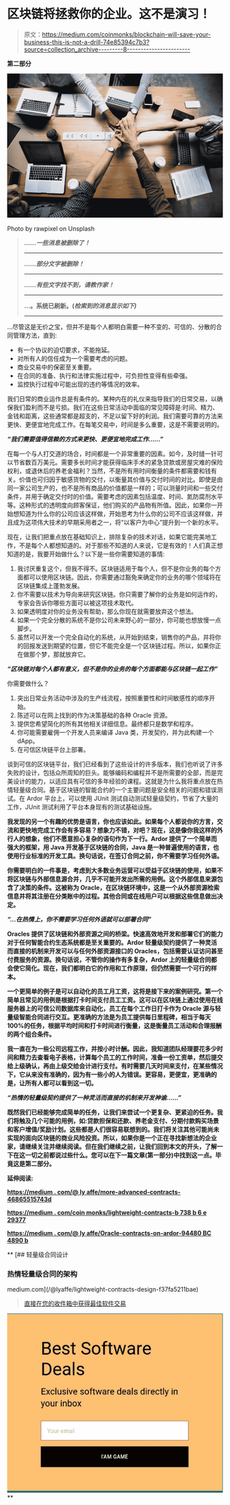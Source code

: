 # 区块链将拯救你的企业。这不是演习！

> 原文：<https://medium.com/coinmonks/blockchain-will-save-your-business-this-is-not-a-drill-74e85394c7b3?source=collection_archive---------8----------------------->

**第二部分**

![](img/2986ebe8500952c5773cac6c15d34359.png)

Photo by rawpixel on Unsplash

> ***……一些消息被删除了！***
> 
> **** * * * * * * * * * * ****
> 
> ***……部分文字被删除！***
> 
> **** * * * * * * * * * * * * ****
> 
> ***……有些文字找不到，请教作家！***
> 
> *******************
> 
> **…。系统已刷新。(*检索到的消息显示如下)***
> 
> ********************

…尽管这是无价之宝，但并不是每个人都明白需要一种不变的、可信的、分散的合同管理方法，直到:

*   有一个协议的迫切要求，不能拖延。
*   对所有人的信任成为一个需要考虑的问题。
*   商业交易中的保密至关重要。
*   在合同的准备、执行和法律实施过程中，可负担性变得有些牵强。
*   监控执行过程中可能出现的违约等情况的效率。

我们日常的商业运作总是有条件的。某种内在的礼仪来指导我们的日常交易，以确保我们盈利而不是亏损。我们在这些日常活动中面临的常见障碍是:时间、精力、金钱和距离，这些通常都是超支的，不足以留下好的利润。我们需要可靠的方法来更快、更便宜地完成工作。在每笔交易中，时间是多么重要，这是不需要说明的。

***“我们需要值得信赖的方式来更快、更便宜地完成工作……”***

在每一个与人打交道的场合，时间都是一个非常重要的因素。如今，及时缝一针可以节省数百万美元。需要多长时间才能获得临床手术的紧急贷款或房屋灾难的保险权利，或退休后的养老金福利？当然，不是所有用时间衡量的条件都需要和钱有关。价值也可归因于敏感货物的交付，以衡量其价值与交付时间的对比。即使是由同一家公司生产的，也不是所有商品的价值都是一样的；可以测量时间和一些交付条件，并用于确定交付时的价值。需要考虑的因素包括温度、时间、氮防腐剂水平等。这种形式的透明度向顾客保证，他们购买的产品物有所值。因此，如果你一开始想知道为什么你的公司应该这样做，开始思考为什么你的公司不应该这样做，并且成为这项伟大技术的早期采用者之一，将“以客户为中心”提升到一个新的水平。

现在，让我们把重点放在基础知识上，排除复杂的技术对话，如果它能完美地工作，不是每个人都想知道的。对于那些不知道的人来说，它是有效的！人们真正想知道的是，我要开始做什么？以下是一些你需要知道的事情:

1.  我讨厌重复这个，但我不得不。区块链适用于每个人，但不是你业务的每个方面都可以使用区块链。因此，你需要通过豁免来确定你的业务的哪个领域将在区块链集成上蓬勃发展。
2.  你不需要以技术为导向来研究区块链。你只需要了解你的业务是如何运作的，专家会告诉你哪些方面可以被这项技术取代。
3.  如果透明度对你的业务没有帮助，那么你现在就需要放弃这个想法。
4.  如果一个完全分散的系统不是你公司未来野心的一部分，你可能也想放慢一点脚步。
5.  虽然可以开发一个完全自动化的系统，从开始到结束，销售你的产品，并将你的回报发送到期望的位置，但它不能完全是一个区块链过程。所以，如果你正在做那个梦，那就放弃它。

***“区块链对每个人都有意义，但不是你的业务的每个方面都能与区块链一起工作”***

你需要做什么？

1.  突出日常业务活动中涉及的生产线流程，按照重要性和时间敏感性的顺序开始。
2.  陈述可以在网上找到的作为决策基础的各种 Oracle 资源。
3.  提供您希望简化的所有其他相关详细信息。最终都只是数学和程序。
4.  你可能需要雇佣一个开发人员来编译 Java 类，开发契约，并为此构建一个 dApp。
5.  在可信区块链平台上部署。

谈到可信的区块链平台，我们已经看到了这些设计的许多版本，我们也听说了许多失败的设计，包括众所周知的巨头。能够编码和编程并不是所需要的全部，而是完美设计的能力，以适应具有可信的多年经验的课程。这就是为什么我将重点放在热情轻量级合同。基于区块链的智能合约的一个主要问题是安全相关的问题和错误测试。在 Ardor 平台上，可以使用 JUnit 测试自动测试轻量级契约，节省了大量的工作，JUnit 测试利用了平台本身现有的测试基础设施。

**我发现的另一个有趣的优势是语言，你也应该如此。如果每个人都说你的方言，交流和更快地完成工作会有多容易？想象力不错，对吧？现在，这是像你我这样的外行人的想象，他们不愿意担心复杂的语句作为下一行。Ardor 提供了一个简单而强大的框架，用 Java 开发基于区块链的合同，Java 是一种普遍使用的语言，也使用行业标准的开发工具。换句话说，在签订合同之前，你不需要学习任何外语。**

**你需要明白的一件事是，考虑到大多数业务运营可以受益于区块链的使用，如果不将区块链与外部信息源合并，几乎不可能开发出所需的用例。这个外部信息来源包含了决策的条件。这被称为 Oracle，在区块链环境中，这是一个从外部资源检索信息并将其注册在分类账中的过程。其他合同或在线用户可以根据这些信息做出决定。**

*****“…在热情上，你不需要学习任何外语就可以部署合同”*****

**Oracles 提供了区块链和外部资源之间的桥梁。快速高效地开发和部署它们的能力对于任何智能合约生态系统都是至关重要的。Ardor 轻量级契约提供了一种灵活而直接的机制来开发可以与任何外部资源接口的 Oracles，包括需要认证访问甚至付费服务的资源。换句话说，不管你的操作有多复杂，Ardor 上的轻量级合同都会使它简化。现在，我们都明白它的作用和工作原理，但仍然需要一个可行的样本。**

**一个更简单的例子是可以自动化的员工月工资，这将是接下来的案例研究。第一个简单且常见的用例是根据打卡时间支付员工工资。这可以在区块链上通过使用在线服务器上的可信公司数据库来自动化，员工在每个工作日打卡作为 Oracle 源与轻量级智能合同进行交互。更准确的方法是为员工提供每日里程碑，相当于每天 100%的任务，根据平均时间和打卡时间进行衡量，这是衡量员工活动和合理报酬的两个组合条件。**

**我一直在为一些公司远程工作，并按小时计酬。因此，我知道团队经理要花多少时间和精力去查看电子表格，计算每个员工的工作时间，准备一份工资单，然后提交给上级确认，再由上级交给会计进行支付。有时需要几天时间来支付，在某些情况下，它从来没有准确的，因为有一些小的人为错误。更容易，更便宜，更准确的是，让所有人都可以看到这一切。**

*****“热情的轻量级契约提供了一种灵活而直接的机制来开发神谕……”*****

**既然我们已经能够完成简单的任务，让我们来尝试一个更复杂、更紧迫的任务。我们将触及几个可能的用例，如:贷款担保和还款、养老金支付、分期付款购买场景和客户增值/奖励计划。这些都是人们很容易联想到的。我们将关注其他可能尚未实现的面向区块链的商业风险投资。所以，如果你是一个正在寻找新想法的企业家，请继续关注并继续阅读。但在我们继续之前，让我们回到本文的开头，了解一下在这一切之前都说过些什么。您可以在下一篇文章(第一部分)中找到这一点。毕竟这是第二部分。**

**延伸阅读:**

**[https://medium . com/@ ly affe/more-advanced-contracts-46865515743d](/@lyaffe/more-advanced-contracts-46865515743d)**

**[https://medium . com/coin monks/lightweight-contracts-b 738 b 6 e 29377](/coinmonks/lightweight-contracts-b738b6e29377)**

**[https://medium . com/@ ly affe/Oracle-contracts-on-ardor-94480 BC 4890 b](/@lyaffe/oracle-contracts-on-ardor-94480bc4890b)**

**[](/@lyaffe/lightweight-contracts-design-f37fa5211bae) [## 轻量级合同设计

### 热情轻量级合同的架构

medium.com](/@lyaffe/lightweight-contracts-design-f37fa5211bae) 

> [直接在您的收件箱中获得最佳软件交易](https://coincodecap.com/?utm_source=coinmonks)

[![](img/7c0b3dfdcbfea594cc0ae7d4f9bf6fcb.png)](https://coincodecap.com/?utm_source=coinmonks)**